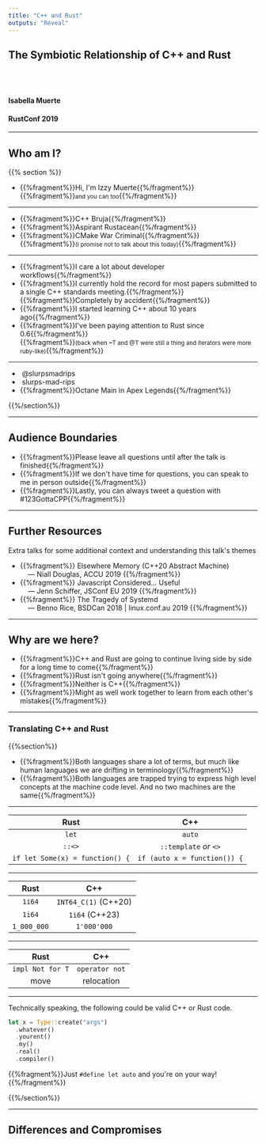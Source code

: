 ```yaml
---
title: "C++ and Rust"
outputs: "Reveal"
---
```


## The Symbiotic Relationship of C++ and Rust

<br>
<br>

<h4 class="right">Isabella Muerte</h4>
<h4 class="right">RustConf 2019</h4>

---

## Who am I?

{{% section %}}

 * {{%fragment%}}Hi, I'm Izzy Muerte{{%/fragment%}}  
   {{%fragment%}}<small class="smol">and you can too</small>{{%/fragment%}}

---

 * {{%fragment%}}C++ Bruja{{%/fragment%}}
 * {{%fragment%}}Aspirant Rustacean{{%/fragment%}}
 * {{%fragment%}}CMake War Criminal{{%/fragment%}}  
   {{%fragment%}}<small>(I promise not to talk about this today)</small>{{%/fragment%}}

---

 * {{%fragment%}}I care a lot about developer workflows{{%/fragment%}}
 * {{%fragment%}}I currently hold the record for most papers submitted to a single C++ standards meeting.{{%/fragment%}}{{%fragment%}}Completely by accident{{%/fragment%}}
 * {{%fragment%}}I started learning C++ about 10 years ago{{%/fragment%}}
 * {{%fragment%}}I've been paying attention to Rust since 0.6{{%/fragment%}}  
   {{%fragment%}}<small>(back when ~T and @T were still a thing and iterators were more ruby-like)</small>{{%/fragment%}}

---

 * <span class="fab fa-twitter">&nbsp;@slurpsmadrips</span>
 * <span class="fab fa-github">&nbsp;slurps-mad-rips</span>
 * {{%fragment%}}Octane Main in Apex Legends{{%/fragment%}}

{{%/section%}}

---

## Audience Boundaries

 * {{%fragment%}}Please leave all questions until after the talk is finished{{%/fragment%}}
 * {{%fragment%}}If we don't have time for questions, you can speak to me in person outside{{%/fragment%}}
 * {{%fragment%}}Lastly, you can always tweet a question with #123GottaCPP{{%/fragment%}}

---

## Further Resources

Extra talks for some additional context and understanding this talk's themes

 * {{%fragment%}}
   Elsewhere Memory (C++20 Abstract Machine)  
   &nbsp;&nbsp;&nbsp;&nbsp;&mdash; Niall Douglas, ACCU 2019
   {{%/fragment%}}
 * {{%fragment%}}
   Javascript Considered... Useful  
   &nbsp;&nbsp;&nbsp;&nbsp;&mdash; Jenn Schiffer, JSConf EU 2019
   {{%/fragment%}}
 * {{%fragment%}}
   The Tragedy of Systemd  
   &nbsp;&nbsp;&nbsp;&nbsp;&mdash; Benno Rice, BSDCan 2018 | linux.conf.au 2019
   {{%/fragment%}}

---

## Why are we here?

 * {{%fragment%}}C++ and Rust are going to continue living side by side for a long time to come{{%/fragment%}}
 * {{%fragment%}}Rust isn't going anywhere{{%/fragment%}}
 * {{%fragment%}}Neither is C++{{%/fragment%}}
 * {{%fragment%}}Might as well work together to learn from each other's mistakes{{%/fragment%}}

---

### Translating C++ and Rust

{{%section%}}

 * {{%fragment%}}Both languages share a lot of terms, but much like human languages we are drifting in terminology{{%/fragment%}}
 * {{%fragment%}}Both languages are trapped trying to express high level concepts at the machine code level. And no two machines are the same{{%/fragment%}}

---

|               Rust              |              C++             |
|:-------------------------------:|:----------------------------:|
|              `let`              |            `auto`            |
|              `::<>`             |   `::template` *or* `<>`     |
| `if let Some(x) = function() {` | `if (auto x = function()) {` |

---

|               Rust              |              C++             |
|:-------------------------------:|:----------------------------:|
|              `1i64`             |     `INT64_C(1)` (C++20)     |
|              `1i64`             |        `1i64` (C++23)        |
|           `1_000_000`           |          `1'000'000`         |

---

|               Rust              |              C++             |
|:-------------------------------:|:----------------------------:|
|         `impl Not for T`        |        `operator not`        |
|               move              |          relocation          |

---

Technically speaking, the following could be valid C++ or Rust code.

```rust
let x = Type::create("args")
  .whatever()
  .yourent()
  .my()
  .real()
  .compiler()
```

{{%fragment%}}Just `#define let auto` and you're on your way!{{%/fragment%}}

{{%/section%}}

---

## Differences and Compromises
